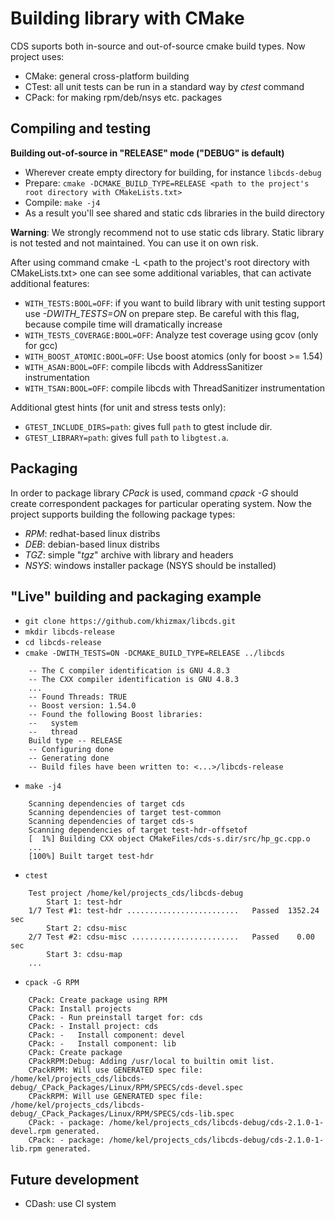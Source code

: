 Building library with CMake
===============

CDS suports both in-source and out-of-source cmake build types. Now project uses:

- CMake: general cross-platform building
- CTest: all unit tests can be run in a standard way by *ctest* command
- CPack: for making rpm/deb/nsys etc. packages

Compiling and testing
----------
**Building out-of-source in "RELEASE" mode ("DEBUG" is default)**

- Wherever create empty directory for building, for instance `libcds-debug`
- Prepare: `cmake -DCMAKE_BUILD_TYPE=RELEASE <path to the project's root directory with CMakeLists.txt>`
- Compile: `make -j4`
- As a result you'll see shared and static cds libraries in the build directory

**Warning**: We strongly recommend not to use static cds library. Static library is not tested and not maintained. You can use it on own risk.

After using command cmake -L <path to the project's root directory with CMakeLists.txt> one can see some additional variables, that can activate additional features:

- `WITH_TESTS:BOOL=OFF`: if you want to build library with unit testing support use *-DWITH_TESTS=ON* on prepare step. Be careful with this flag, because compile time will dramatically increase
- `WITH_TESTS_COVERAGE:BOOL=OFF`: Analyze test coverage using gcov (only for gcc)
- `WITH_BOOST_ATOMIC:BOOL=OFF`: Use boost atomics (only for boost >= 1.54)
- `WITH_ASAN:BOOL=OFF`: compile libcds with AddressSanitizer instrumentation
- `WITH_TSAN:BOOL=OFF`: compile libcds with ThreadSanitizer instrumentation

Additional gtest hints (for unit and stress tests only):
- `GTEST_INCLUDE_DIRS=path`: gives full `path` to gtest include dir. 
- `GTEST_LIBRARY=path`: gives full `path` to `libgtest.a`.


Packaging
----------

In order to package library *CPack* is used, command *cpack -G <Generator>* should create correspondent packages for particular operating system. Now the project supports building the following package types:

- *RPM*: redhat-based linux distribs        
- *DEB*: debian-based linux distribs
- *TGZ*: simple "*tgz*" archive with library and headers
- *NSYS*: windows installer package (NSYS should be installed)   
  
"Live" building and packaging example
----------
- `git clone https://github.com/khizmax/libcds.git`
- `mkdir libcds-release`
- `cd libcds-release`
- `cmake -DWITH_TESTS=ON -DCMAKE_BUILD_TYPE=RELEASE ../libcds`
```
    -- The C compiler identification is GNU 4.8.3
    -- The CXX compiler identification is GNU 4.8.3
    ...
    -- Found Threads: TRUE
    -- Boost version: 1.54.0
    -- Found the following Boost libraries:
    --   system
    --   thread
    Build type -- RELEASE
    -- Configuring done
    -- Generating done
    -- Build files have been written to: <...>/libcds-release
``` 
- `make -j4`
```
    Scanning dependencies of target cds
    Scanning dependencies of target test-common
    Scanning dependencies of target cds-s
    Scanning dependencies of target test-hdr-offsetof
    [  1%] Building CXX object CMakeFiles/cds-s.dir/src/hp_gc.cpp.o
    ...
    [100%] Built target test-hdr
```

- `ctest`
```
    Test project /home/kel/projects_cds/libcds-debug
        Start 1: test-hdr
    1/7 Test #1: test-hdr .........................   Passed  1352.24 sec
        Start 2: cdsu-misc
    2/7 Test #2: cdsu-misc ........................   Passed    0.00 sec
        Start 3: cdsu-map
    ...
```

- `cpack -G RPM`
```
    CPack: Create package using RPM
    CPack: Install projects
    CPack: - Run preinstall target for: cds
    CPack: - Install project: cds
    CPack: -   Install component: devel
    CPack: -   Install component: lib
    CPack: Create package
    CPackRPM:Debug: Adding /usr/local to builtin omit list.
    CPackRPM: Will use GENERATED spec file: /home/kel/projects_cds/libcds-debug/_CPack_Packages/Linux/RPM/SPECS/cds-devel.spec
    CPackRPM: Will use GENERATED spec file: /home/kel/projects_cds/libcds-debug/_CPack_Packages/Linux/RPM/SPECS/cds-lib.spec
    CPack: - package: /home/kel/projects_cds/libcds-debug/cds-2.1.0-1-devel.rpm generated.
    CPack: - package: /home/kel/projects_cds/libcds-debug/cds-2.1.0-1-lib.rpm generated.
```

Future development
----------
- CDash: use CI system
